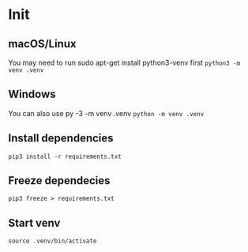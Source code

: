 # Init
## macOS/Linux
You may need to run sudo apt-get install python3-venv first
`python3 -m venv .venv`
## Windows
You can also use py -3 -m venv .venv
`python -m venv .venv`

## Install dependencies
`pip3 install -r requirements.txt`

## Freeze dependecies
`pip3 freeze > requirements.txt`
## Start venv
`source .venv/bin/activate`